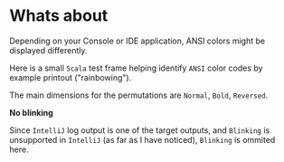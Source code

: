 # Whats about


Depending on your Console or IDE application, ANSI colors might be displayed differently.

Here is a small `Scala` test frame helping identify `ANSI` color codes by example printout ("rainbowing").

The main dimensions for the permutations are `Normal`, `Bold`, `Reversed`.

__No blinking__ 

  Since `IntelliJ` log output is one of the target outputs, and `Blinking` is unsupported in `IntelliJ` (as far as I have noticed), `Blinking` is ommited here. 
